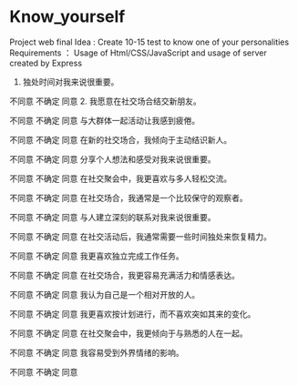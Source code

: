 # Know_yourself
 Project web final
 Idea : Create 10-15 test to know one of your personalities
 Requirements ： Usage of Html/CSS/JavaScript and usage of server created by Express

1. 独处时间对我来说很重要。

 不同意
 不确定
 同意
2. 我愿意在社交场合结交新朋友。

 不同意
 不确定
 同意
与大群体一起活动让我感到疲倦。

不同意
不确定
同意
在新的社交场合，我倾向于主动结识新人。

不同意
不确定
同意
分享个人想法和感受对我来说很重要。

不同意
不确定
同意
在社交聚会中，我更喜欢与多人轻松交流。

不同意
不确定
同意
在社交场合，我通常是一个比较保守的观察者。

不同意
不确定
同意
与人建立深刻的联系对我来说很重要。

不同意
不确定
同意
在社交活动后，我通常需要一些时间独处来恢复精力。

不同意
不确定
同意
我更喜欢独立完成工作任务。

不同意
不确定
同意
在社交场合，我更容易充满活力和情感表达。

不同意
不确定
同意
我认为自己是一个相对开放的人。

不同意
不确定
同意
我更喜欢按计划进行，而不喜欢突如其来的变化。

不同意
不确定
同意
在社交聚会中，我更倾向于与熟悉的人在一起。

不同意
不确定
同意
我容易受到外界情绪的影响。

不同意
不确定
同意

